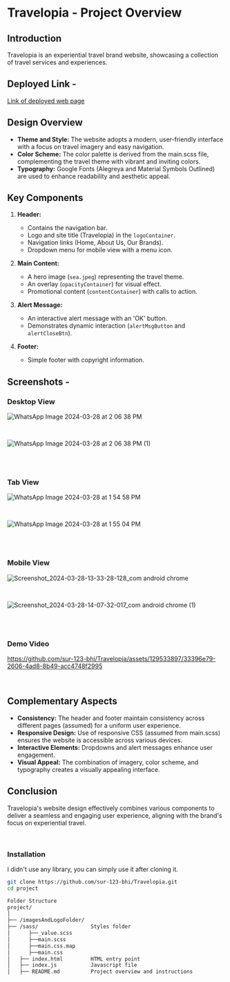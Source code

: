 # Travelopia - Project Overview

## Introduction
Travelopia is an experiential travel brand website, showcasing a collection of travel services and experiences.

## Deployed Link - 
<a href="https://travelopia-psi.vercel.app/" target="_blank">Link of deployed web page</a>

## Design Overview
- **Theme and Style:** The website adopts a modern, user-friendly interface with a focus on travel imagery and easy navigation.
- **Color Scheme:** The color palette is derived from the main.scss file, complementing the travel theme with vibrant and inviting colors.
- **Typography:** Google Fonts (Alegreya and Material Symbols Outlined) are used to enhance readability and aesthetic appeal. 

## Key Components
1. **Header:**
   - Contains the navigation bar.
   - Logo and site title (Travelopia) in the `logoContainer`.
   - Navigation links (Home, About Us, Our Brands).
   - Dropdown menu for mobile view with a menu icon.

2. **Main Content:**
   - A hero image (`sea.jpeg`) representing the travel theme.
   - An overlay (`opacityContainer`) for visual effect.
   - Promotional content (`contentContainer`) with calls to action.

3. **Alert Message:**
   - An interactive alert message with an 'OK' button.
   - Demonstrates dynamic interaction (`alertMsgButton` and `alertCloseBtn`).

4. **Footer:**
   - Simple footer with copyright information.


## Screenshots - 

### Desktop View

![WhatsApp Image 2024-03-28 at 2 06 38 PM](https://github.com/sur-123-bhi/Travelopia/assets/129533897/58e48fc4-9c8c-40c3-beb7-d19e1d3894f2)

<br/>

![WhatsApp Image 2024-03-28 at 2 06 38 PM (1)](https://github.com/sur-123-bhi/Travelopia/assets/129533897/6b1b0885-1ad0-40a9-90a5-6071056e82d2)

<br/>
<br/>

### Tab View

![WhatsApp Image 2024-03-28 at 1 54 58 PM](https://github.com/sur-123-bhi/Travelopia/assets/129533897/a7b9c549-0089-41f6-b43d-e3e03d456108)

<br/>

![WhatsApp Image 2024-03-28 at 1 55 04 PM](https://github.com/sur-123-bhi/Travelopia/assets/129533897/2025dd26-4a3b-4b75-8107-54f9bae0a084)

<br/>
<br/>

### Mobile View

![Screenshot_2024-03-28-13-33-28-128_com android chrome](https://github.com/sur-123-bhi/Travelopia/assets/129533897/ea18ff9f-7401-4eec-b40d-53f5b8b19b15)

<br/>

![Screenshot_2024-03-28-14-07-32-017_com android chrome (1)](https://github.com/sur-123-bhi/Travelopia/assets/129533897/a74ac2f3-0701-4666-8625-1e1d2746dd07)

<br/>
<br/>

### Demo Video

https://github.com/sur-123-bhi/Travelopia/assets/129533897/33396e79-2606-4ad8-8b49-acc4748f2995

<br/>

## Complementary Aspects
- **Consistency:** The header and footer maintain consistency across different pages (assumed) for a uniform user experience.
- **Responsive Design:** Use of responsive CSS (assumed from main.scss) ensures the website is accessible across various devices.
- **Interactive Elements:** Dropdowns and alert messages enhance user engagement.
- **Visual Appeal:** The combination of imagery, color scheme, and typography creates a visually appealing interface.

## Conclusion
Travelopia's website design effectively combines various components to deliver a seamless and engaging user experience, aligning with the brand's focus on experiential travel.

<br/>

### Installation
I didn't use any library, you can simply use it after cloning it.

```bash
git clone https://github.com/sur-123-bhi/Travelopia.git
cd project

Folder Structure
project/
│
├── /imagesAndLogoFolder/                
├── /sass/                 Styles folder
│      ├──_value.scss
│      ├──main.scss
│      ├──main.css.map
│      ├──main.css
│   ├── index.html         HTML entry point
│   ├── index.js           Javascript file 
│   ├── README.md          Project overview and instructions
